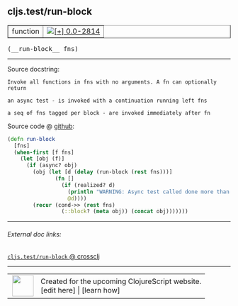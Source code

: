 ## cljs.test/run-block



 <table border="1">
<tr>
<td>function</td>
<td><a href="https://github.com/cljsinfo/cljs-api-docs/tree/0.0-2814"><img valign="middle" alt="[+] 0.0-2814" title="Added in 0.0-2814" src="https://img.shields.io/badge/+-0.0--2814-lightgrey.svg"></a> </td>
</tr>
</table>


 <samp>
(__run-block__ fns)<br>
</samp>

---





Source docstring:

```
Invoke all functions in fns with no arguments. A fn can optionally
return

an async test - is invoked with a continuation running left fns

a seq of fns tagged per block - are invoked immediately after fn
```


Source code @ [github](https://github.com/clojure/clojurescript/blob/r3255/src/main/cljs/cljs/test.cljs#L407-L424):

```clj
(defn run-block
  [fns]
  (when-first [f fns]
    (let [obj (f)]
      (if (async? obj)
        (obj (let [d (delay (run-block (rest fns)))]
               (fn []
                 (if (realized? d)
                   (println "WARNING: Async test called done more than one time.")
                   @d))))
        (recur (cond->> (rest fns)
                 (::block? (meta obj)) (concat obj)))))))
```

<!--
Repo - tag - source tree - lines:

 <pre>
clojurescript @ r3255
└── src
    └── main
        └── cljs
            └── cljs
                └── <ins>[test.cljs:407-424](https://github.com/clojure/clojurescript/blob/r3255/src/main/cljs/cljs/test.cljs#L407-L424)</ins>
</pre>

-->

---



###### External doc links:

[`cljs.test/run-block` @ crossclj](http://crossclj.info/fun/cljs.test.cljs/run-block.html)<br>

---

 <table>
<tr><td>
<img valign="middle" align="right" width="48px" src="http://i.imgur.com/Hi20huC.png">
</td><td>
Created for the upcoming ClojureScript website.<br>
[edit here] | [learn how]
</td></tr></table>

[edit here]:https://github.com/cljsinfo/cljs-api-docs/blob/master/cljsdoc/cljs.test_run-block.cljsdoc
[learn how]:https://github.com/cljsinfo/cljs-api-docs/wiki/cljsdoc-files

<!--

This information was too distracting to show to readers, but I'll leave it
commented here since it is helpful to:

- pretty-print the data used to generate this document
- and show how to retrieve that data



The API data for this symbol:

```clj
{:ns "cljs.test",
 :name "run-block",
 :signature ["[fns]"],
 :history [["+" "0.0-2814"]],
 :type "function",
 :full-name-encode "cljs.test_run-block",
 :source {:code "(defn run-block\n  [fns]\n  (when-first [f fns]\n    (let [obj (f)]\n      (if (async? obj)\n        (obj (let [d (delay (run-block (rest fns)))]\n               (fn []\n                 (if (realized? d)\n                   (println \"WARNING: Async test called done more than one time.\")\n                   @d))))\n        (recur (cond->> (rest fns)\n                 (::block? (meta obj)) (concat obj)))))))",
          :title "Source code",
          :repo "clojurescript",
          :tag "r3255",
          :filename "src/main/cljs/cljs/test.cljs",
          :lines [407 424]},
 :full-name "cljs.test/run-block",
 :docstring "Invoke all functions in fns with no arguments. A fn can optionally\nreturn\n\nan async test - is invoked with a continuation running left fns\n\na seq of fns tagged per block - are invoked immediately after fn"}

```

Retrieve the API data for this symbol:

```clj
;; from Clojure REPL
(require '[clojure.edn :as edn])
(-> (slurp "https://raw.githubusercontent.com/cljsinfo/cljs-api-docs/catalog/cljs-api.edn")
    (edn/read-string)
    (get-in [:symbols "cljs.test/run-block"]))
```

-->
